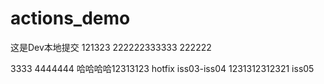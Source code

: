 # actions_demo

这是Dev本地提交
121323
222222333333
222222


3333
4444444
哈哈哈哈12313123
hotfix
iss03-iss04
1231312312321
iss05
